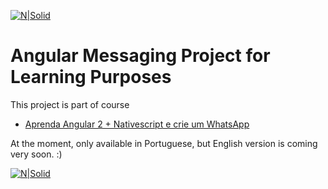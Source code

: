 
[![N|Solid](https://lh3.googleusercontent.com/d9dN5EB_JHfmU_HzajLUCbA3AAYskhrPuqJv_SwkOOutr6w6JGQruXAt3XdwTAQnTxPOXuHQ4Z42_vZPvErDXK4lbtegIAoVWF-CqXD6HTFgkotDPSSsrtD1IotqnX4tJk04v5v3ed0=w314-h559-no)](https://www.udemy.com/angular-native)
# Angular Messaging Project for Learning Purposes
This project is part of course
- [Aprenda Angular 2 + Nativescript e crie um WhatsApp](https://www.udemy.com/angular-native)

At the moment, only available in Portuguese, but English version is coming
very soon. :)

[![N|Solid](https://udemy-images.udemy.com/course/750x422/1011174_0030_5.jpg)](https://www.udemy.com/angular-native)

